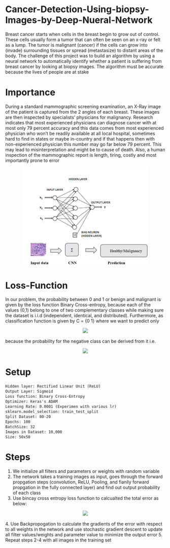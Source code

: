 # Cancer-Detection-Using-biopsy-Images-by-Deep-Nueral-Network
Breast cancer starts when cells in the breast begin to grow out of control. These cells usually form a tumor that can often be seen on an x-ray or felt as a lump. The tumor is malignant (cancer) if the cells can grow into (invade) surrounding tissues or spread (metastasize) to distant areas of the body. The challenge of this project was to build an algorithm by using a neural network to automatically identify whether a patient is suffering from breast cancer by looking at biopsy images. The algorithm must be accurate because the lives of people are at stake
# Importance
During a standard mammographic screening examination, an X-Ray image of the patient is captured from the 2 angles of each breast. These images are then inspected by specialists’ physicians for malignancy. Research indicates that most experienced physicians can diagnose cancer with at most only 79 percent accuracy and this data comes from most experienced physician who won’t be readily available at all local hospital, sometimes hard to find in states or maybe in-country and if that happens then with non-experienced physician this number may go far below 79 percent. This may lead to misinterpretation and might be to cause of death. Also, a human inspection of the mammographic report is length, tiring, costly and most importantly prone to error
<p align="center">
  <img src="Describe_Problem.PNG" width="400">
</p>

# Loss-Function
In our problem, the probability between 0 and 1 or benign and malignant is given by the loss function Binary Cross-entropy, because each of the values (0,1) belong to one of two complementary classes while making sure the dataset is i.i.d (independent, identical, and distributed). Furthermore, as classification function is given by C = {0 1} where we want to predict only
<p align="center">
 <img src="https://microsoft.codecogs.com/svg.latex?P(y=1|x;w)" width="100">
</p>
because the probability for the negative class can be derived from it i.e.
<p align="center">
  <img src="https://microsoft.codecogs.com/svg.latex?P(y=1|x;w)%20=%20p(x;w)%20\\%20%20P(y=0|x;w)%20=%201-p(x;w)" width="200">
</p>

# Setup
	Hidden layer: Rectified Linear Unit (ReLU)	
	Output Layer: Sigmoid	
	Loss function: Binary Cross-Entropy
	Optimizer: Keras's ADAM
	Learning Rate: 0.0001 (Experimen with various lr)
	sklearn.model_selection: train_test_split
	Split Dataset: 80-20
	Epochs: 100
	BatchSize: 32
	Images in Dataset: 10,000 
	Size: 50x50
# Steps
1. We initialize all filters and parameters or weights with random variable
2. The network takes a training images as input, goes through the forward propgation steps (convolution, ReLU, Pooling, and fianlly forward propgation in the fully connected layer) and find out output probability of each class
3. Use bincay cross entropy loss function to calcualted the total error as below:
<p align="center">
  <img src="https://microsoft.codecogs.com/svg.latex?L(f(x;w),y)%20=%20%20-%20%20%20\frac{1}%20{m}%20%20\%20%20\sum_i^m%20%20y%20%20log%20p(%20x%20;w)%20%20+%20%20(1%20-%20%20y%20)log(1%20-%20p(%20x^{i}%20%20;w))" width="400">
</p>
4. Use Backpropogation to calculate the gradients of the error with respect to all weights in the network and use stochastic gradient descent to update all filter values/weights and parameter value to minimize the output error
5. Repeat steps 2-4 with all images in the training set
